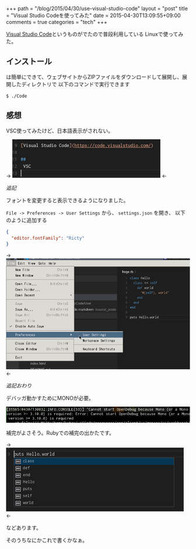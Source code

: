 +++
path = "/blog/2015/04/30/use-visual-studio-code"
layout = "post"
title = "Visual Studio Codeを使ってみた"
date = 2015-04-30T13:09:55+09:00
comments = true
categories = "tech"
+++

[Visual Studio Code](https://code.visualstudio.com/)というものがでたので普段利用している
Linuxで使ってみた。

## インストール
は簡単にできて、ウェブサイトからZIPファイルをダウンロードして展開し、展開したディレクトリで
以下のコマンドで実行できます

```
$ ./Code
```

## 感想
VSC使ってみたけど、日本語表示がされない。

-> ![](/images/screenshot/vsc_japanese.png) <-

_追記_

フォントを変更すると表示できるようになりました。

`File -> Preferences -> User Settings` から、 `settings.json` を開き、
以下のように追加する

```json
{
  "editor.fontFamily": "Ricty"
}
```

-> ![](/images/screenshot/vsc_settings.png) <-

_追記おわり_

デバッガ動かすためにMONOが必要。

![](/images/screenshot/vsc_debugger_needed_mono.png)

補完がよさそう。Rubyでの補完の出かたです。

-> ![](/images/screenshot/vsc_completion.png) <-

などあります。

そのうちなにかこれで書くかなぁ。
